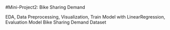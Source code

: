 #Mini-Project2: Bike Sharing Demand

EDA, Data Preprocessing, Visualization, Train Model with LinearRegression, Evaluation Model Bike Sharing Demand Dataset
